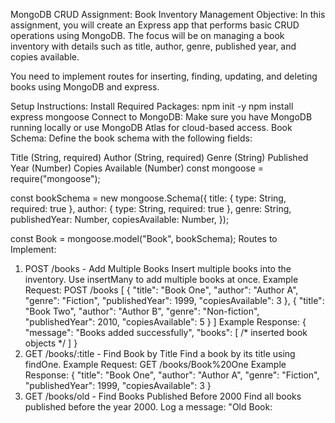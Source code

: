 MongoDB CRUD Assignment: Book Inventory Management
Objective:
In this assignment, you will create an Express app that performs basic CRUD operations using MongoDB. The focus will be on managing a book inventory with details such as title, author, genre, published year, and copies available.

You need to implement routes for inserting, finding, updating, and deleting books using MongoDB and express.

Setup Instructions:
Install Required Packages:
npm init -y
npm install express mongoose
Connect to MongoDB: Make sure you have MongoDB running locally or use MongoDB Atlas for cloud-based access.
Book Schema:
Define the book schema with the following fields:

Title (String, required)
Author (String, required)
Genre (String)
Published Year (Number)
Copies Available (Number)
const mongoose = require("mongoose");

const bookSchema = new mongoose.Schema({
  title: { type: String, required: true },
  author: { type: String, required: true },
  genre: String,
  publishedYear: Number,
  copiesAvailable: Number,
}); 

const Book = mongoose.model("Book", bookSchema);
Routes to Implement:
1. POST /books - Add Multiple Books
Insert multiple books into the inventory.
Use insertMany to add multiple books at once.
Example Request:
POST /books
[
  {
    "title": "Book One",
    "author": "Author A",
    "genre": "Fiction",
    "publishedYear": 1999,
    "copiesAvailable": 3
  },
  {
    "title": "Book Two",
    "author": "Author B",
    "genre": "Non-fiction",
    "publishedYear": 2010,
    "copiesAvailable": 5
  }
]
Example Response:
{
  "message": "Books added successfully",
  "books": [
    /* inserted book objects */
  ]
}
2. GET /books/:title - Find Book by Title
Find a book by its title using findOne.
Example Request:
GET /books/Book%20One
Example Response:
{ 
  "title": "Book One",
  "author": "Author A",
  "genre": "Fiction",
  "publishedYear": 1999,
  "copiesAvailable": 3
}
3. GET /books/old - Find Books Published Before 2000
Find all books published before the year 2000.
Log a message: "Old Book: <title>" for each book found.
Example Request:
GET /books/old
Example Response:
{
  "oldBooks": [
    {
      "title": "Book One",
      "author": "Author A",
      "genre": "Fiction",
      "publishedYear": 1999
    }
  ]
}
4. PATCH /books/:id - Update Book's Copies Available
Update the copies available for a specific book by its ID using findByIdAndUpdate.
Example Request:
PATCH /books/66ec629a4410eb8657b14d85
{
  "copiesAvailable": 4
}
Example Response:
{
  "message": "Copies updated successfully",
  "updatedBook": {
    "_id": "66ec629a4410eb8657b14d85",
    "title": "Book One",
    "author": "Author A",
    "copiesAvailable": 4
  }
}
5. DELETE /books/:id - Delete a Book by ID
Delete a book by its ID using findByIdAndDelete.
Example Request:
DELETE /books/66ec629a4410eb8657b14d85
Example Response:
{
  "message": "Book deleted successfully"
}
6. PATCH /books/genre/:genre - Update Author for Books in a Specific Genre
Update the author for all books in a specific genre using updateMany.
Example Request:
PATCH /books/genre/Fiction
{
  "author": "Updated Author"
}
Example Response:
{
  "message": "Books updated successfully",
  "modifiedCount": 2
}
Logic Requirements:
After updating copies available, if a book has 0 copies, log: "Book out of stock: <title>".
If a book's published year is before 2000, log: "Old Book: <title>".
Deliverables:
All routes should be implemented and tested using Postman or any other API client.
Make sure to handle errors and edge cases, such as when a book is not found or when invalid data is provided.
Add basic validation to ensure that required fields (like title and author) are provided.
Good luck!